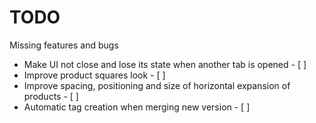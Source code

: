 # TODO

Missing features and bugs

- Make UI not close and lose its state when another tab is opened - [ ]
- Improve product squares look - [ ]
- Improve spacing, positioning and size of horizontal expansion of products - [ ]
- Automatic tag creation when merging new version - [ ]
